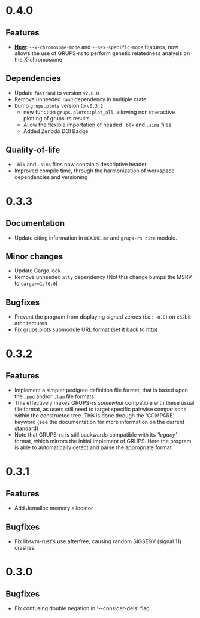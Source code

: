 # 0.4.0
## Features
- <b><ins>New</ins></b>: `--x-chromosome-mode` and `--sex-specific-mode` features, now allows the use of GRUPS-rs to perform genetic relatedness analysis on the X-chromosome

## Dependencies
  - Update `fastrand` to version `v2.0.0`
  - Remove unneeded `rand` dependency in multiple crate
  - bump `grups.plots` version to `v0.3.2`
    - new function `grups.plots::plot_all`, allowing non interactive plotting of grups-rs results
    - Allow the flexible importation of headed `.blk` and `.sims` files
    - Added Zenodo DOI Badge
## Quality-of-life
- `.blk` and `.sims` files now contain a descriptive header
- Improved compile time, through the harmonization of workspace dependencies and versioning

# 0.3.3
## Documentation
- Update citing information in `README.md` and `grups-rs cite` module.

## Minor changes
- Update Cargo.lock
- Remove unneeded `atty` dependency (Not this change bumps the MSRV to `cargo>=1.70.0`)

## Bugfixes
- Prevent the program from displaying signed zeroes (i.e.: `-0.0`) on `x32`bit architectures
- Fix grups.plots submodule URL format (set it back to http)

# 0.3.2
## Features
- Implement a simpler pedigree definition file format, that is based upon the [`.ped`](https://csg.sph.umich.edu/abecasis/QTDT/docs/pedigree.html) and/or [`.fam`](https://www.cog-genomics.org/plink/1.9/formats#fam) file formats.
- This effectively makes GRUPS-rs *somewhat* compatible with these usual file format, as users still need to target specific pairwise comparisons within the constructed tree. This is done through the 'COMPARE' keyword (see the documentation for more information on the current standard)
- Note that GRUPS-rs is still backwards compatible with its *'legacy'* format, which mirrors the initial implement of GRUPS. Here the program is able to automatically detect and parse the appropriate format.


# 0.3.1
## Features
- Add Jemalloc memory allocator

## Bugfixes
- Fix libsvm-rust's use afterfree, causing random SIGSEGV (signal 11) crashes.

# 0.3.0
## Bugfixes
- Fix confusing double negation in '--consider-dels' flag
